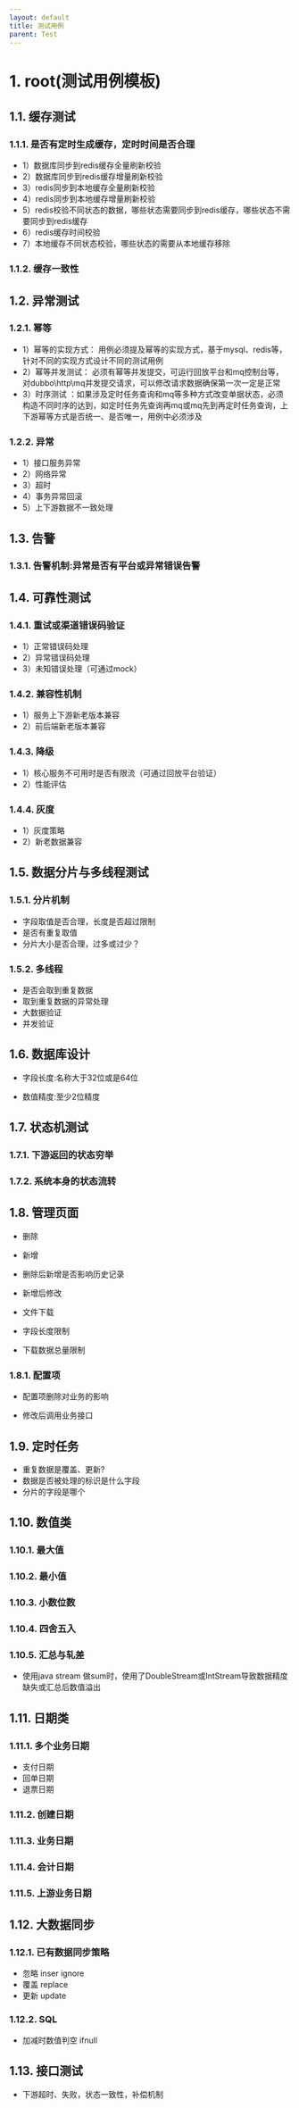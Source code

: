 ```yaml
---
layout: default
title: 测试用例
parent: Test
---
```


# 1. root(测试用例模板)

## 1.1. 缓存测试

### 1.1.1. 是否有定时生成缓存，定时时间是否合理

- 1）数据库同步到redis缓存全量刷新校验
- 2）数据库同步到redis缓存增量刷新校验
- 3）redis同步到本地缓存全量刷新校验
- 4）redis同步到本地缓存增量刷新校验
- 5）redis校验不同状态的数据，哪些状态需要同步到redis缓存，哪些状态不需要同步到redis缓存
- 6）redis缓存时间校验
- 7）本地缓存不同状态校验，哪些状态的需要从本地缓存移除

### 1.1.2. 缓存一致性

## 1.2. 异常测试

### 1.2.1. 幂等

- 1）幂等的实现方式： 用例必须提及幂等的实现方式，基于mysql、redis等，针对不同的实现方式设计不同的测试用例
- 2）幂等并发测试： 必须有幂等并发提交，可运行回放平台和mq控制台等，对dubbo\http\mq并发提交请求，可以修改请求数据确保第一次一定是正常
- 3）时序测试 ：如果涉及定时任务查询和mq等多种方式改变单据状态，必须构造不同时序的达到，如定时任务先查询再mq或mq先到再定时任务查询，上下游幂等方式是否统一、是否唯一，用例中必须涉及

### 1.2.2. 异常

- 1）接口服务异常
- 2）网络异常
- 3）超时
- 4）事务异常回滚
- 5）上下游数据不一致处理

## 1.3. 告警

### 1.3.1. 告警机制:异常是否有平台或异常错误告警

## 1.4. 可靠性测试

### 1.4.1. 重试或渠道错误码验证

- 1）正常错误码处理
- 2）异常错误码处理
- 3）未知错误处理（可通过mock）

### 1.4.2. 兼容性机制

- 1）服务上下游新老版本兼容
- 2）前后端新老版本兼容

### 1.4.3. 降级

- 1）核心服务不可用时是否有限流（可通过回放平台验证）
- 2）性能评估

### 1.4.4. 灰度

- 1）灰度策略
- 2）新老数据兼容

## 1.5. 数据分片与多线程测试

### 1.5.1. 分片机制

- 字段取值是否合理，长度是否超过限制
- 是否有重复取值
- 分片大小是否合理，过多或过少？

### 1.5.2. 多线程

- 是否会取到重复数据
- 取到重复数据的异常处理
- 大数据验证
- 并发验证

## 1.6. 数据库设计

- 字段长度:名称大于32位或是64位

- 数值精度:至少2位精度

## 1.7. 状态机测试

### 1.7.1. 下游返回的状态穷举

### 1.7.2. 系统本身的状态流转

## 1.8. 管理页面

- 删除

- 新增

- 删除后新增是否影响历史记录

- 新增后修改

- 文件下载

- 字段长度限制

- 下载数据总量限制

### 1.8.1. 配置项

- 配置项删除对业务的影响

- 修改后调用业务接口

## 1.9. 定时任务

- 重复数据是覆盖、更新?
- 数据是否被处理的标识是什么字段
- 分片的字段是哪个

## 1.10. 数值类

### 1.10.1. 最大值

### 1.10.2. 最小值

### 1.10.3. 小数位数

### 1.10.4. 四舍五入

### 1.10.5. 汇总与轧差

- 使用java stream 做sum时，使用了DoubleStream或IntStream导致数据精度缺失或汇总后数值溢出

## 1.11. 日期类

### 1.11.1. 多个业务日期

- 支付日期
- 回单日期
- 退票日期

### 1.11.2. 创建日期

### 1.11.3. 业务日期

### 1.11.4. 会计日期

### 1.11.5. 上游业务日期

## 1.12. 大数据同步

### 1.12.1. 已有数据同步策略

- 忽略 inser ignore
- 覆盖 replace
- 更新 update

### 1.12.2. SQL

- 加减时数值判空 ifnull

## 1.13. 接口测试

- 下游超时、失败，状态一致性，补偿机制